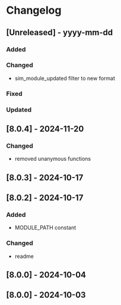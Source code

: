 # Changelog
## [Unreleased] - yyyy-mm-dd

### Added

### Changed
- sim_module_updated filter to new format

### Fixed

### Updated

## [8.0.4] - 2024-11-20


### Changed
- removed unanymous functions

## [8.0.3] - 2024-10-17


## [8.0.2] - 2024-10-17


### Added
- MODULE_PATH constant

### Changed
- readme

## [8.0.0] - 2024-10-04


## [8.0.0] - 2024-10-03

